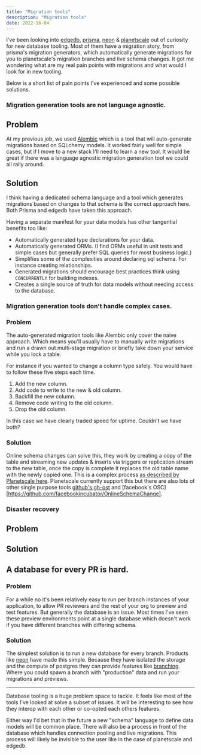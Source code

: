 ```yaml
---
title: "Migration tools"
description: "Migration tools"
date: 2022-16-04
---
```


I've been looking into [edgedb](https://www.edgedb.com/), [prisma](https://www.prisma.io/), [neon](https://neon.tech/) & [planetscale](https://planetscale.com/) out of curiosity for new database tooling. Most of them have a migration story, from prisma's migration generators, which automatically generate migrations for you to planetscale's migration branches and live schema changes. It got me wondering what are my real pain points with migrations and what would I look for in new tooling.

Below is a short list of pain points I've experienced and some possible solutions.

### Migration generation tools are not language agnostic. 

## Problem 

At my previous job, we used [Alembic](https://alembic.sqlalchemy.org/en/latest/) which is a tool that will auto-generate migrations based on SQLchemy models. It worked fairly well for simple cases, but if I move to a new stack I'll need to learn a new tool. It would be great if there was a language agnostic migration generation tool we could all rally around.

## Solution

I think having a dedicated schema language and a tool which generates migrations based on changes to that schema is the correct approach here. Both Prisma and edgedb have taken this approach.

Having a separate manifest for your data models has other tangential benefits too like:

* Automatically generated type declarations for your data.
* Automatically generated ORMs. (I find ORMs useful in unit tests and simple cases but generally prefer SQL queries for most business logic.)
* Simplifies some of the complexities around declaring sql schema. For instance creating relationships.
* Generated migrations should encourage best practices think using `CONCURRENTLY` for building indexes.
* Creates a single source of truth for data models without needing access to the database.

### Migration generation tools don't handle complex cases.

### Problem

The auto-generated migration tools like Alembic only cover the naive approach. Which means you'll usually have to manually write migrations and run a drawn out multi-stage migration or briefly take down your service while you lock a table.

For instance if you wanted to change a column type safely. You would have to follow these five steps each time.

1. Add the new column.
2. Add code to write to the new & old column. 
3. Backfill the new column.                 
4. Remove code writing to the old column.
5. Drop the old column.

In this case we have clearly traded speed for uptime. Couldn't we have both?

### Solution

Online schema changes can solve this, they work by creating a copy of the table and streaming new updates & inserts via triggers or replication stream to the new table, once the copy is complete it replaces the old table name with the newly copied one. This is a complex process [as described by Planetscale here](https://planetscale.com/docs/learn/how-online-schema-change-tools-work). Planetscale currently support this but there are also lots of other single purpose tools [github's gh-ost](https://github.com/github/gh-ost) and [facebook's OSC] [https://github.com/facebookincubator/OnlineSchemaChange].


### Disaster recovery

## Problem


## Solution


## A database for every PR is hard.

### Problem

For a while no it's been relatively easy to run per branch instances of your application, to allow PR reviewers and the rest of your org to preview and test features. But generally the database is an issue. Most times I've seen these preview environments point at a single database which doesn't work if you have different branches with differing schema.

### Solution

The simplest solution is to run a new database for every branch. Products like [neon](https://neon.tech) have made this simple. Because they have isolated the storage and the compute of postgres they can provide features like [branching](https://neon.tech/docs/conceptual-guides/branching/). Where you could spawn a branch with "production" data and run your migrations and previews.

---

Database tooling is a huge problem space to tackle. It feels like most of the tools I've looked at solve a subset of issues. It will be interesting to see how they interop with each other or co-opted each others features. 

Either way I'd bet that in the future a new "schema" language to define data models will be common place. There will also be a process in front of the database which handles connection pooling and live migrations. This process will likely be invisible to the user like in the case of planetscale and edgedb.
